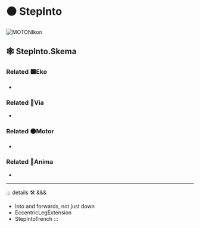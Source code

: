 # 🟠 <motor>StepInto</motor>

![MOTONIkon](/BetaIkon/MOTONs_Ikon.png)

## 🕸 StepInto.Skema

### Related 🟩<ekos>Eko</ekos>

-

### Related 🔻<via>Via</via>

-

### Related 🟠<motor>Motor</motor>

-

### Related 💜<anima>Anima</anima>

-

---

<!-- =================================================== -->
<!-- =================================================== -->
<!-- =================================================== -->
<!-- =================================================== -->
<!-- =================================================== -->
::: details 🛠 <dev>&&&</dev>

- Into and forwards, not just down
- EccentricLegExtension
- StepIntoTrench
:::
